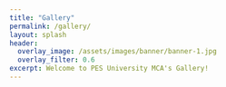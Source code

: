 ```yaml
---
title: "Gallery"
permalink: /gallery/
layout: splash
header:
  overlay_image: /assets/images/banner/banner-1.jpg
  overlay_filter: 0.6
excerpt: Welcome to PES University MCA's Gallery!
---
```


